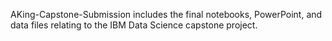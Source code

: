 AKing-Capstone-Submission includes the final notebooks, PowerPoint, and data files relating to the IBM Data Science capstone project.
